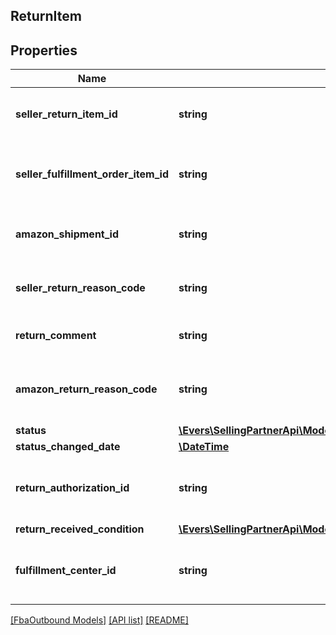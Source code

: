 ## ReturnItem

## Properties

Name | Type | Description | Notes
------------ | ------------- | ------------- | -------------
**seller_return_item_id** | **string** | An identifier assigned by the seller to the return item. |
**seller_fulfillment_order_item_id** | **string** | The identifier assigned to the item by the seller when the fulfillment order was created. |
**amazon_shipment_id** | **string** | The identifier for the shipment that is associated with the return item. |
**seller_return_reason_code** | **string** | The return reason code assigned to the return item by the seller. |
**return_comment** | **string** | An optional comment about the return item. | [optional]
**amazon_return_reason_code** | **string** | The return reason code that the Amazon fulfillment center assigned to the return item. | [optional]
**status** | [**\Evers\SellingPartnerApi\Model\FbaOutbound\FulfillmentReturnItemStatus**](FulfillmentReturnItemStatus.md) |  |
**status_changed_date** | [**\DateTime**](\DateTime.md) |  |
**return_authorization_id** | **string** | Identifies the return authorization used to return this item. See ReturnAuthorization. | [optional]
**return_received_condition** | [**\Evers\SellingPartnerApi\Model\FbaOutbound\ReturnItemDisposition**](ReturnItemDisposition.md) |  | [optional]
**fulfillment_center_id** | **string** | The identifier for the Amazon fulfillment center that processed the return item. | [optional]

[[FbaOutbound Models]](../) [[API list]](../../Api) [[README]](../../../README.md)
